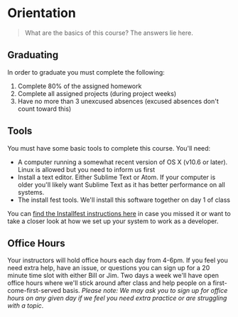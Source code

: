 # Orientation

> What are the basics of this course? The answers lie here.

## Graduating

In order to graduate you must complete the following:

1. Complete 80% of the assigned homework
2. Complete all assigned projects (during project weeks)
3. Have no more than 3 unexcused absences (excused absences don't count toward this)

## Tools

You must have some basic tools to complete this course. You'll need:

- A computer running a somewhat recent version of OS X (v10.6 or later). Linux is allowed but you need to inform us first
- Install a text editor. Either Sublime Text or Atom. If your computer is older you'll likely want Sublime Text as it has better performance on all systems.
- The install fest tools. We'll install this software together on day 1 of class

You can [find the Installfest instructions here](chapter2.md) in case you missed it or want to take a closer look at how we set up your system to work as a developer.


## Office Hours

Your instructors will hold office hours each day from 4-6pm. If you feel you need extra help, have an issue, or questions you can sign up for a 20 minute time slot with either Bill or Jim. Two days a week we'll have open office hours where we'll stick around after class and help people on a first-come-first-served basis. *Please note: We may ask you to sign up for office hours on any given day if we feel you need extra practice or are struggling with a topic*.

